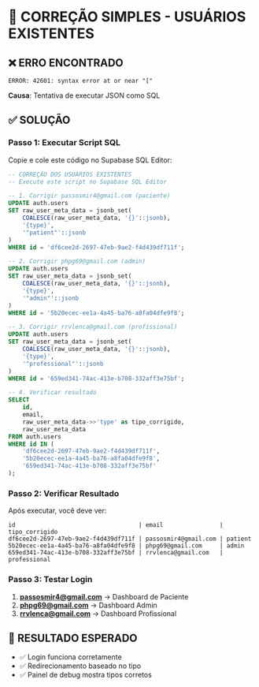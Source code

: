 # 🔧 CORREÇÃO SIMPLES - USUÁRIOS EXISTENTES

## ❌ **ERRO ENCONTRADO**
```
ERROR: 42601: syntax error at or near "["
```
**Causa**: Tentativa de executar JSON como SQL

## ✅ **SOLUÇÃO**

### **Passo 1: Executar Script SQL**
Copie e cole este código no Supabase SQL Editor:

```sql
-- CORREÇÃO DOS USUÁRIOS EXISTENTES
-- Execute este script no Supabase SQL Editor

-- 1. Corrigir passosmir4@gmail.com (paciente)
UPDATE auth.users 
SET raw_user_meta_data = jsonb_set(
    COALESCE(raw_user_meta_data, '{}'::jsonb),
    '{type}', 
    '"patient"'::jsonb
)
WHERE id = 'df6cee2d-2697-47eb-9ae2-f4d439df711f';

-- 2. Corrigir phpg69@gmail.com (admin)
UPDATE auth.users 
SET raw_user_meta_data = jsonb_set(
    COALESCE(raw_user_meta_data, '{}'::jsonb),
    '{type}', 
    '"admin"'::jsonb
)
WHERE id = '5b20ecec-ee1a-4a45-ba76-a8fa04dfe9f8';

-- 3. Corrigir rrvlenca@gmail.com (profissional)
UPDATE auth.users 
SET raw_user_meta_data = jsonb_set(
    COALESCE(raw_user_meta_data, '{}'::jsonb),
    '{type}', 
    '"professional"'::jsonb
)
WHERE id = '659ed341-74ac-413e-b708-332aff3e75bf';

-- 4. Verificar resultado
SELECT 
    id,
    email,
    raw_user_meta_data->>'type' as tipo_corrigido,
    raw_user_meta_data
FROM auth.users 
WHERE id IN (
    'df6cee2d-2697-47eb-9ae2-f4d439df711f',
    '5b20ecec-ee1a-4a45-ba76-a8fa04dfe9f8',
    '659ed341-74ac-413e-b708-332aff3e75bf'
);
```

### **Passo 2: Verificar Resultado**
Após executar, você deve ver:
```
id                                   | email                | tipo_corrigido
df6cee2d-2697-47eb-9ae2-f4d439df711f | passosmir4@gmail.com | patient
5b20ecec-ee1a-4a45-ba76-a8fa04dfe9f8 | phpg69@gmail.com     | admin
659ed341-74ac-413e-b708-332aff3e75bf | rrvlenca@gmail.com   | professional
```

### **Passo 3: Testar Login**
1. **passosmir4@gmail.com** → Dashboard de Paciente
2. **phpg69@gmail.com** → Dashboard Admin
3. **rrvlenca@gmail.com** → Dashboard Profissional

## 🎯 **RESULTADO ESPERADO**
- ✅ Login funciona corretamente
- ✅ Redirecionamento baseado no tipo
- ✅ Painel de debug mostra tipos corretos
